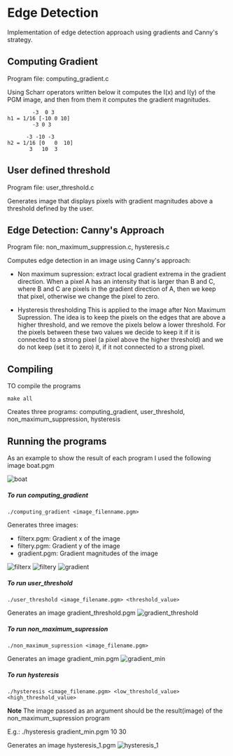 # Edge Detection
Implementation of edge detection approach using gradients and Canny's strategy.

## Computing Gradient

Program file: computing_gradient.c

Using Scharr operators written below it computes the I(x) and I(y) of the PGM image, and then from them it computes the gradient magnitudes.

```
 	    -3  0 3
h1 = 1/16 [-10 0 10]
	    -3 0 3

 	  -3 -10 -3
h2 = 1/16 [0   0  10]
	   3   10  3
```

## User defined threshold

Program file: user_threshold.c

Generates image that displays pixels with gradient magnitudes above a threshold defined by the user.


## Edge Detection: Canny's Approach

Program file: non_maximum_suppression.c, hysteresis.c

Computes edge detection in an image using Canny's approach:
* Non maximum supression: extract local gradient extrema in the gradient direction. 
When a pixel A has an intensity that is larger than B and C, where B and C are pixels in the gradient direction of A, then we keep that pixel, otherwise we change the pixel to zero.

* Hysteresis thresholding
This is applied to the image after Non Maximum Supression. The idea is to keep the pixels on the edges that are above a higher threshold, and we remove the pixels below a lower threshold. For the pixels between these two values we decide to keep it if it is connected to a strong pixel (a pixel above the higher threshold) and we  do not keep (set it to zero) it, if it not connected to a strong pixel.


## Compiling
TO compile the programs
```
make all
```
Creates three programs: computing_gradient, user_threshold, non_maximum_suppression, hysteresis 

## Running the programs
As an example to show the result of each program I used the following image boat.pgm


![boat](https://github.com/mirjetash/visual_computing/blob/master/edge_detection/For_visualization_github/boat.png?raw=true)

##### To run computing_gradient
```
./computing_gradient <image_filenname.pgm>
```
Generates three images:
 * filterx.pgm: Gradient x of the image
 * filtery.pgm: Gradient y of the image
 * gradient.pgm: Gradient magnitudes of the image

![filterx](https://github.com/mirjetash/visual_computing/blob/master/edge_detection/For_visualization_github/filterx.png?raw=true)
![filtery](https://github.com/mirjetash/visual_computing/blob/master/edge_detection//For_visualization_github/filtery.png?raw=true)
![gradient](https://github.com/mirjetash/visual_computing/blob/master/edge_detection/For_visualization_github/gradient.png?raw=true)

##### To run user_threshold
```
./user_threshold <image_filename.pgm> <threshold_value>
```
Generates an image gradient_threshold.pgm
![gradient_threshold](https://github.com/mirjetash/visual_computing/blob/master/edge_detection/For_visualization_github/gradient_threshold.png?raw=true)

##### To run non_maximum_supression
```
./non_maximum_supression <image_filename.pgm> 
```
Generates an image gradient_min.pgm
![gradient_min](https://github.com/mirjetash/visual_computing/blob/master/edge_detection/For_visualization_github/gradient_min.png?raw=true)

##### To run hysteresis
```
./hysteresis <image_filename.pgm> <low_threshold_value> <high_threshold_value>
```
**Note** The image passed as an argument should be the result(image) of the non_maximum_supression program

E.g.:   ./hysteresis gradient_min.pgm 10 30

Generates  an image hysteresis_1.pgm
![hysteresis_1](https://github.com/mirjetash/visual_computing/blob/master/edge_detection/For_visualization_github/hysteresis_1.png?raw=true)


